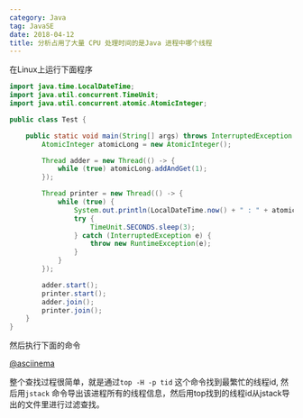 ```yaml
---
category: Java
tag: JavaSE
date: 2018-04-12
title: 分析占用了大量 CPU 处理时间的是Java 进程中哪个线程
---
```


在Linux上运行下面程序

```java
import java.time.LocalDateTime;
import java.util.concurrent.TimeUnit;
import java.util.concurrent.atomic.AtomicInteger;

public class Test {

    public static void main(String[] args) throws InterruptedException {
        AtomicInteger atomicLong = new AtomicInteger();

        Thread adder = new Thread(() -> {
            while (true) atomicLong.addAndGet(1);
        });

        Thread printer = new Thread(() -> {
            while (true) {
                System.out.println(LocalDateTime.now() + " : " + atomicLong.get());
                try {
                    TimeUnit.SECONDS.sleep(3);
                } catch (InterruptedException e) {
                    throw new RuntimeException(e);
                }
            }
        });

        adder.start();
        printer.start();
        adder.join();
        printer.join();
    }
}
```

然后执行下面的命令

[@asciinema](https://raw.githubusercontent.com/wangmingco/wangmingco.github.io/main/static/videos/find_busy_thread.cast)

整个查找过程很简单，就是通过`top -H -p tid` 这个命令找到最繁忙的线程id, 然后用`jstack` 命令导出该进程所有的线程信息，然后用top找到的线程id从jstack导出的文件里进行过滤查找。